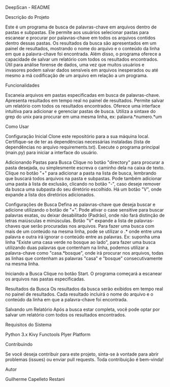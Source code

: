 DeepScan - README

Descrição do Projeto

Este é um programa de busca de palavras-chave em arquivos dentro de pastas e subpastas. Ele permite aos usuários selecionar pastas para escanear e procurar por palavras-chave em todos os arquivos contidos dentro dessas pastas. Os resultados da busca são apresentados em um painel de resultados, mostrando o nome do arquivo e o conteúdo da linha em que a palavra-chave foi encontrada. Além disso, o programa oferece a capacidade de salvar um relatório com todos os resultados encontrados. Útil para análise forense de dados, uma vez que muitos usuários e invasores podem salvar dados sensíveis em arquivos inesperados ou até mesmo a má codificação de um arquivo em relação a um programa. 

Funcionalidades

Escaneia arquivos em pastas especificadas em busca de palavras-chave.
Apresenta resultados em tempo real no painel de resultados.
Permite salvar um relatório com todos os resultados encontrados.
Oferece uma interface intuitiva para adicionar e gerenciar pastas de busca.
Utiliza a sintaxe do grep do unix para procurar em uma mesma linha, ex: palavra.*numero.*um

Como Usar

Configuração Inicial
Clone este repositório para a sua máquina local.
Certifique-se de ter as dependências necessárias instaladas (lista de dependências no arquivo requirements.txt).
Execute o programa principal (main.py) para iniciar a interface do usuário.

Adicionando Pastas para Busca
Clique no botão "directory" para procurar a pasta desejada, ou simplesmente escreva o caminho dela na caixa de texto.
Clique no botão "+" para adicionar a pasta na lista de busca, lembrando que buscará todos arquivos na pasta e subpastas.
Pode também adicionar uma pasta à lista de exclusão, clicando no botão "-", caso deseje remover da busca uma subpasta do seu diretório escolhido.
Há um botão "V", onde expande a lista dos diretórios adicionados.


Configurações de Busca
Defina as palavras-chave que deseja buscar e adicione utilizando o botão de "+".
Pode ativar o case sensitive para buscar palavras exatas, ou deixar desabilitado (Padrão), onde não fará distinção de letras maiúsculas e minúsculas.
Botão "V" expande a lista de palavras-chaves que serão procuradas nos arquivos.
Para fazer uma busca com mais de um conteúdo na mesma linha, pode se utilizar o .* onde entre uma palavra e outra irá ignorar o conteúdo entre as palavras. Ex: suponha uma linha "Existe uma casa verde no bosque ao lado", para fazer uma busca utilizando duas palavras que contenham na linha, podemos utilizar a palavra-chave como "casa.*bosque", onde irá procurar nos arquivos, todas as linhas que contenham as palavras "casa" e "bosque" consecutivamente na mesma linha.

Iniciando a Busca
Clique no botão Start.
O programa começará a escanear os arquivos nas pastas especificadas.

Resultados da Busca
Os resultados da busca serão exibidos em tempo real no painel de resultados.
Cada resultado incluirá o nome do arquivo e o conteúdo da linha em que a palavra-chave foi encontrada.

Salvando um Relatório
Após a busca estar completa, você pode optar por salvar um relatório com todos os resultados encontrados.

Requisitos do Sistema

Python 3.x
Kivy
Functools
Plyer
Platform


Contribuindo

Se você deseja contribuir para este projeto, sinta-se à vontade para abrir problemas (issues) ou enviar pull requests. Toda contribuição é bem-vinda!

Autor

Guilherme Capelleto Restani
